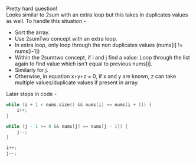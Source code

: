 Pretty hard question!<br/>
Looks similar to 2sum with an extra loop but this takes in duplicates values as well.
To handle this situation -

- Sort the array.
- Use 2sumTwo concept with an extra loop.
- In extra loop, only loop through the non duplicates values (nums[i] != nums[i-1])
- Within the 2sumtwo concept, if i and j find a value: Loop through the list again to find value which isn't equal to previous nums[i].
- Similarly for j.
- Otherwise, in equation x+y+z = 0, if x and y are known, z can take multiple values/duplicate values if present in array.

Later steps in code -

```cpp
while (i + 1 < nums.size() && nums[i] == nums[i + 1]) {
    i++;
}

while (j - 1 >= 0 && nums[j] == nums[j - 1]) {
    j--;
}

i++;
j--;
```
